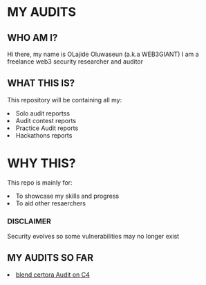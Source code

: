 <h1>MY AUDITS</h1>
<h2>WHO AM I?</h2>
<P> Hi there, my name is OLajide Oluwaseun (a.k.a WEB3GIANT) I am a freelance web3 security researcher and auditor </P>
<h2>WHAT THIS IS?</h2>
<P>This repository will be containing all my:</P>
<li>Solo audit reportss</li>
<li>Audit contest reports</li>
<li>Practice Audit reports</li>
<li>Hackathons reports</li>
<h1>WHY THIS?</h1>
<P>This repo is mainly for:</P>
<li>To showcase my skills and progress</li>
<li>To aid other resaerchers</li>
<h3>DISCLAIMER</h3>
<p> Security evolves so some vulnerabilities may no longer exist</p>
<h2>MY AUDITS SO FAR</h2>
<li><a href="https://github.com/OluwaseunOlajide/AUDITS-/tree/main/blendcertora">blend certora Audit on C4</a></li>
